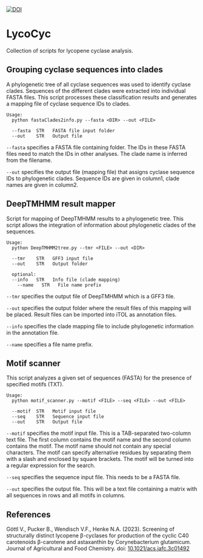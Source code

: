 [![DOI](https://zenodo.org/badge/591767313.svg)](https://zenodo.org/badge/latestdoi/591767313)

# LycoCyc
Collection of scripts for lycopene cyclase analysis.


## Grouping cyclase sequences into clades

A phylogenetic tree of all cyclase sequences was used to identify cyclase clades. Sequences of the different clades were extracted into individual FASTA files. This script processes these classification results and generates a mapping file of cyclase sequence IDs to clades.


```
Usage:
  python fastaClades2info.py --fasta <DIR> --out <FILE>
  
  --fasta  STR   FASTA file input folder
  --out    STR   Output file
```

`--fasta` specifies a FASTA file containing folder. The IDs in these FASTA files need to match the IDs in other analyses. The clade name is inferred from the filename.

`--out` specifies the output file (mapping file) that assigns cyclase sequence IDs to phylogenetic clades. Sequence IDs are given in column1, clade names are given in column2.


## DeepTMHMM result mapper

Script for mapping of DeepTMHMM results to a phylogenetic tree. This script allows the integration of information about phylogenetic clades of the sequences.

```
Usage:
  python DeepTMHMM2tree.py --tmr <FILE> --out <DIR>
  
  --tmr    STR   GFF3 input file
  --out    STR   Output folder
  
  optional:
  --info   STR   Info file (clade mapping)
	--name   STR   File name prefix
```

`--tmr` specifies the output file of DeepTMHMM which is a GFF3 file.

`--out` specifies the output folder where the result files of this mapping will be placed. Result files can be imported into iTOL as annotation files.

`--info` specifies the clade mapping file to include phylogenetic information in the annotation file.

`--name` specifies a file name prefix.


## Motif scanner

This script analyzes a given set of sequences (FASTA) for the presence of specified motifs (TXT).

```
Usage:
  python motif_scanner.py --motif <FILE> --seq <FILE> --out <FILE>
  
  --motif  STR   Motif input file
  --seq    STR   Sequence input file
  --out    STR   Output file
```

`--motif` specifies the motif input file. This is a TAB-separated two-column text file. The first column contains the motif name and the second column contains the motif. The motif name should not contain any special characters. The motif can specify alternative residues by separating them with a slash and enclosed by square brackets. The motif will be turned into a regular expression for the search.

`--seq` specifies the sequence input file. This needs to be a FASTA file.

`--out` specifies the output file. This will be a text file containing a matrix with all sequences in rows and all motifs in columns.


## References
Göttl V., Pucker B., Wendisch V.F., Henke N.A. (2023). Screening of structurally distinct lycopene β-cyclases for production of the cyclic C40 carotenoids β-carotene and astaxanthin by Corynebacterium glutamicum. Journal of Agricultural and Food Chemistry. doi: [10.1021/acs.jafc.3c01492](https://doi.org/10.1021/acs.jafc.3c01492)


